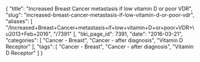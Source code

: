{
    "title": "Increased Breast Cancer metastasis if low vitamin D or poor VDR",
    "slug": "increased-breast-cancer-metastasis-if-low-vitamin-d-or-poor-vdr",
    "aliases": [
        "/Increased+Breast+Cancer+metastasis+if+low+vitamin+D+or+poor+VDR+\u2013+Feb+2016",
        "/7391"
    ],
    "tiki_page_id": 7391,
    "date": "2016-03-21",
    "categories": [
        "Cancer - Breast",
        "Cancer - after diagnosis",
        "Vitamin D Receptor"
    ],
    "tags": [
        "Cancer - Breast",
        "Cancer - after diagnosis",
        "Vitamin D Receptor"
    ]
}